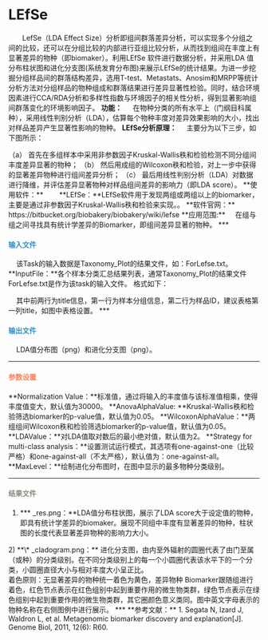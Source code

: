 # LEfSe
　　LefSe（LDA Effect Size）分析即组间群落差异分析，可以实现多个分组之间的比较，还可以在分组比较的内部进行亚组比较分析，从而找到组间在丰度上有显著差异的物种（即biomaker）。利用LEfSe 软件进行数据分析，并采用LDA 值分布柱状图和进化分支图(系统发育分布图)来展示LEfSe的统计结果。为进一步挖掘分组样品间的群落结构差异，选用T-test、Metastats、Anosim和MRPP等统计分析方法对分组样品的物种组成和群落结果进行差异显著性检验。同时，结合环境因素进行CCA/RDA分析和多样性指数与环境因子的相关性分析，得到显著影响组间群落变化的环境影响因子。
**功能：**
　		在物种分类的所有水平上（门纲目科属种），采用线性判别分析（LDA），估算每个物种丰度对差异效果影响的大小，找出对样品差异产生显著性影响的物种。
**LEfSe分析原理：**
&nbsp;&nbsp;&nbsp;&nbsp;主要分为以下三步，如下图所示：
<div style="text-align:center">
	<img data-src="1.jpg" width="300px" ></img>
</div>
（a）	首先在多组样本中采用非参数因子Kruskal-Wallis秩和检验检测不同分组间丰度差异显著的物种；
（b）	然后用成组的Wilcoxon秩和检验，对上一步中获得的显著差异物种进行组间差异分析；
（c）	最后用线性判别分析（LDA）对数据进行降维，并评估差异显著物种对样品组间差异的影响力（即LDA score）。
**使用软件：**
　　**LEfSe：**LEfSe软件用于发现两组或两组以上的biomarker，主要是通过非参数因子Kruskal-Wallis秩和检验来实现。。
**软件官网：**
https://bitbucket.org/biobakery/biobakery/wiki/lefse
**应用范围:**
&nbsp;&nbsp;&nbsp;&nbsp;在组与组之间寻找具有统计学差异的Biomarker，即组间差异显著的物种。
***

#### **<i class="fa fa-dot-circle-o" aria-hidden="true" style="color:#3090C7"></i><span style="color:#3090C7"> 输入文件**
&nbsp;&nbsp;&nbsp;&nbsp;该Task的输入数据是Taxonomy_Plot的结果文件，如：ForLefse.txt。
**InputFile：**各个样本分类汇总结果列表，通常Taxonomy_Plot的结果文件ForLefse.txt是作为该task的输入文件。
格式如下：
<div style="text-align:center">
	<img data-src="2.jpg" width="900px" ></img>
</div>
&nbsp;&nbsp;&nbsp;&nbsp;其中前两行为title信息，第一行为样本分组信息，第二行为样品ID，建议表格第一列title，如图中表格设置。
***

#### **<i class="fa fa-dot-circle-o" aria-hidden="true" style="color:#3090C7"></i><span style="color:#3090C7"> 输出文件**
&nbsp;&nbsp;&nbsp;&nbsp;LDA值分布图（png）和进化分支图（png）。
***

#### **<i class="fa fa-cog" aria-hidden="true" style="color:#F88158"></i> <span style="color:#F88158">参数设置**
**Normalization Value：**标准值，通过将输入的丰度值与该标准值相乘，使得丰度值变大，默认值为30000。
**AnovaAlphaValue: **Kruskal-Wallis秩和检验筛选biomarker的p-value值，默认值为0.05。
**WilcoxonAlphaValue：**两组组间Wilcoxon秩和检验筛选biomarker的p-value值，默认值为0.05。
**LDAValue：**对LDA值取对数后的最小绝对值，默认值为2。
**Strategy for multi-class analysis：**设置测试运行模式，其选项有one-against-one（比较严格）和one-against-all（不太严格），默认值为：one-against-all。
**MaxLevel：**绘制进化分布图时，在图中显示的最多物种分类级别。
***

#### **<i class="fa fa-file-text" aria-hidden="true" style="color:#848b79"></i><span style="color:#848b79"> 结果文件**
1)	**\* _res.png：**LDA值分布柱状图，展示了LDA score大于设定值的物种，即具有统计学差异的biomaker。展现不同组中丰度有显著差异的物种，柱状图的长度代表显著差异物种的影响力大小。
<div style="text-align:center">
	<img data-src="5.jpg" width="300px" ></img>
</div>
2)	**\* _cladogram.png：** 进化分支图，由内至外辐射的圆圈代表了由门至属（或种）的分类级别。在不同分类级别上的每一个小圆圈代表该水平下的一个分类，小圆圈直径大小与相对丰度大小呈正比。
<div style="text-align:center">
<img data-src="3.jpg" width="300px" ></img></div>
着色原则：无显著差异的物种统一着色为黄色，差异物种 Biomarker跟随组进行着色，红色节点表示在红色组别中起到重要作用的微生物类群，绿色节点表示在绿色组别中起到重要作用的微生物类群，其它圈颜色意义类同。图中英文字母表示的物种名称在右侧图例中进行展示。
***
**参考文献：**
1.	Segata N, Izard J, Waldron L, et al. Metagenomic biomarker discovery and explanation[J]. Genome Biol, 2011, 12(6): R60.


